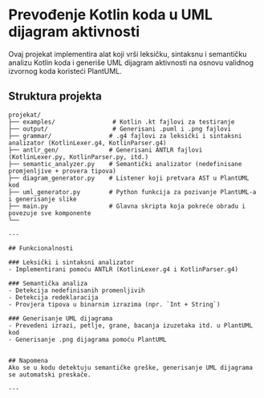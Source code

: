 # Prevođenje Kotlin koda u UML dijagram aktivnosti

Ovaj projekat implementira alat koji vrši leksičku, sintaksnu i semantičku analizu Kotlin koda i generiše UML dijagram aktivnosti na osnovu validnog izvornog koda koristeći PlantUML.

## Struktura projekta


```
projekat/
├── examples/                # Kotlin .kt fajlovi za testiranje
├── output/                  # Generisani .puml i .png fajlovi
├── grammar/                # .g4 fajlovi za leksički i sintaksni analizator (KotlinLexer.g4, KotlinParser.g4)
├── antlr_gen/              # Generisani ANTLR fajlovi (KotlinLexer.py, KotlinParser.py, itd.)
├── semantic_analyzer.py    # Semantički analizator (nedefinisane promjenljive + provera tipova)
├── diagram_generator.py    # Listener koji pretvara AST u PlantUML kod
├── uml_generator.py        # Python funkcija za pozivanje PlantUML-a i generisanje slike
├── main.py                 # Glavna skripta koja pokreće obradu i povezuje sve komponente
└──

---

## Funkcionalnosti

### Leksički i sintaksni analizator
- Implementirani pomoću ANTLR (KotlinLexer.g4 i KotlinParser.g4)

### Semantička analiza
- Detekcija nedefinisanih promenljivih
- Detekcija redeklaracija
- Provjera tipova u binarnim izrazima (npr. `Int + String`)

### Generisanje UML dijagrama
- Prevedeni izrazi, petlje, grane, bacanja izuzetaka itd. u PlantUML kod
- Generisanje .png dijagrama pomoću PlantUML


## Napomena
Ako se u kodu detektuju semantičke greške, generisanje UML dijagrama se automatski preskače.

---
